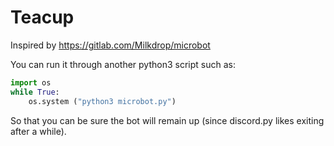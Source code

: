 # Teacup
Inspired by https://gitlab.com/Milkdrop/microbot

You can run it through another python3 script such as:

```python
import os
while True:
    os.system ("python3 microbot.py")
```

So that you can be sure the bot will remain up (since discord.py likes exiting after a while).
